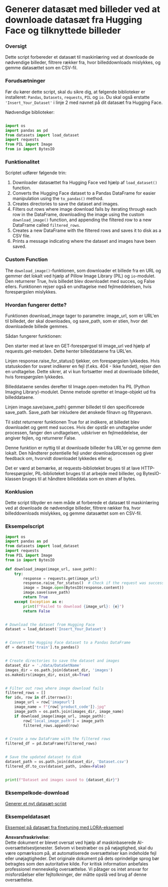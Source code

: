 # Generer datasæt med billeder ved at downloade datasæt fra Hugging Face og tilknyttede billeder

### Oversigt

Dette script forbereder et datasæt til maskinlæring ved at downloade de nødvendige billeder, filtrere rækker fra, hvor billeddownloads mislykkes, og gemme datasættet som en CSV-fil.

### Forudsætninger

Før du kører dette script, skal du sikre dig, at følgende biblioteker er installeret: `Pandas`, `Datasets`, `requests`, `PIL` og `io`. Du skal også erstatte `'Insert_Your_Dataset'` i linje 2 med navnet på dit datasæt fra Hugging Face.

Nødvendige biblioteker:

```python

import os
import pandas as pd
from datasets import load_dataset
import requests
from PIL import Image
from io import BytesIO
```

### Funktionalitet

Scriptet udfører følgende trin:

1. Downloader datasættet fra Hugging Face ved hjælp af `load_dataset()` function.
2. Converts the Hugging Face dataset to a Pandas DataFrame for easier manipulation using the `to_pandas()` method.
3. Creates directories to save the dataset and images.
4. Filters out rows where image download fails by iterating through each row in the DataFrame, downloading the image using the custom `download_image()` function, and appending the filtered row to a new DataFrame called `filtered_rows`.
5. Creates a new DataFrame with the filtered rows and saves it to disk as a CSV file.
6. Prints a message indicating where the dataset and images have been saved.

### Custom Function

The `download_image()`-funktionen, som downloader et billede fra en URL og gemmer det lokalt ved hjælp af Pillow Image Library (PIL) og `io`-modulet. Den returnerer True, hvis billedet blev downloadet med succes, og False ellers. Funktionen rejser også en undtagelse med fejlmeddelelsen, hvis forespørgslen mislykkes.

### Hvordan fungerer dette?

Funktionen download_image tager to parametre: image_url, som er URL'en til billedet, der skal downloades, og save_path, som er stien, hvor det downloadede billede gemmes.

Sådan fungerer funktionen:

Den starter med at lave en GET-forespørgsel til image_url ved hjælp af requests.get-metoden. Dette henter billeddataene fra URL'en.

Linjen response.raise_for_status() tjekker, om forespørgslen lykkedes. Hvis statuskoden for svaret indikerer en fejl (f.eks. 404 - Ikke fundet), rejser den en undtagelse. Dette sikrer, at vi kun fortsætter med at downloade billedet, hvis forespørgslen lykkedes.

Billeddataene sendes derefter til Image.open-metoden fra PIL (Python Imaging Library)-modulet. Denne metode opretter et Image-objekt ud fra billeddataene.

Linjen image.save(save_path) gemmer billedet til den specificerede save_path. Save_path bør inkludere det ønskede filnavn og filtypenavn.

Til sidst returnerer funktionen True for at indikere, at billedet blev downloadet og gemt med succes. Hvis der opstår en undtagelse under processen, fanger den undtagelsen, udskriver en fejlmeddelelse, der angiver fejlen, og returnerer False.

Denne funktion er nyttig til at downloade billeder fra URL'er og gemme dem lokalt. Den håndterer potentielle fejl under downloadprocessen og giver feedback om, hvorvidt downloadet lykkedes eller ej.

Det er værd at bemærke, at requests-biblioteket bruges til at lave HTTP-forespørgsler, PIL-biblioteket bruges til at arbejde med billeder, og BytesIO-klassen bruges til at håndtere billeddata som en strøm af bytes.

### Konklusion

Dette script tilbyder en nem måde at forberede et datasæt til maskinlæring ved at downloade de nødvendige billeder, filtrere rækker fra, hvor billeddownloads mislykkes, og gemme datasættet som en CSV-fil.

### Eksempelscript

```python
import os
import pandas as pd
from datasets import load_dataset
import requests
from PIL import Image
from io import BytesIO

def download_image(image_url, save_path):
    try:
        response = requests.get(image_url)
        response.raise_for_status()  # Check if the request was successful
        image = Image.open(BytesIO(response.content))
        image.save(save_path)
        return True
    except Exception as e:
        print(f"Failed to download {image_url}: {e}")
        return False


# Download the dataset from Hugging Face
dataset = load_dataset('Insert_Your_Dataset')


# Convert the Hugging Face dataset to a Pandas DataFrame
df = dataset['train'].to_pandas()


# Create directories to save the dataset and images
dataset_dir = './data/DataSetName'
images_dir = os.path.join(dataset_dir, 'images')
os.makedirs(images_dir, exist_ok=True)


# Filter out rows where image download fails
filtered_rows = []
for idx, row in df.iterrows():
    image_url = row['imageurl']
    image_name = f"{row['product_code']}.jpg"
    image_path = os.path.join(images_dir, image_name)
    if download_image(image_url, image_path):
        row['local_image_path'] = image_path
        filtered_rows.append(row)


# Create a new DataFrame with the filtered rows
filtered_df = pd.DataFrame(filtered_rows)


# Save the updated dataset to disk
dataset_path = os.path.join(dataset_dir, 'Dataset.csv')
filtered_df.to_csv(dataset_path, index=False)


print(f"Dataset and images saved to {dataset_dir}")
```

### Eksempelkode-download
[Generer et nyt datasæt-script](../../../../code/04.Finetuning/generate_dataset.py)

### Eksempeldatasæt
[Eksempel på datasæt fra finetuning med LORA-eksempel](../../../../code/04.Finetuning/olive-ort-example/dataset/dataset-classification.json)

**Ansvarsfraskrivelse**:  
Dette dokument er blevet oversat ved hjælp af maskinbaserede AI-oversættelsestjenester. Selvom vi bestræber os på nøjagtighed, skal du være opmærksom på, at automatiserede oversættelser kan indeholde fejl eller unøjagtigheder. Det originale dokument på dets oprindelige sprog bør betragtes som den autoritative kilde. For kritisk information anbefales professionel menneskelig oversættelse. Vi påtager os intet ansvar for misforståelser eller fejltolkninger, der måtte opstå ved brug af denne oversættelse.